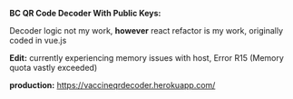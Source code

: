 **BC QR Code Decoder With Public Keys:**

Decoder logic not my work, **however** react refactor is my work, originally coded in vue.js

**Edit:** currently experiencing memory issues with host, Error R15 (Memory quota vastly exceeded)



**production:** https://vaccineqrdecoder.herokuapp.com/
